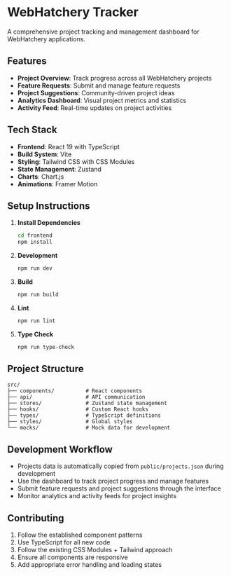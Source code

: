 # WebHatchery Tracker

A comprehensive project tracking and management dashboard for WebHatchery applications.

## Features

- **Project Overview**: Track progress across all WebHatchery projects
- **Feature Requests**: Submit and manage feature requests
- **Project Suggestions**: Community-driven project ideas
- **Analytics Dashboard**: Visual project metrics and statistics
- **Activity Feed**: Real-time updates on project activities

## Tech Stack

- **Frontend**: React 19 with TypeScript
- **Build System**: Vite
- **Styling**: Tailwind CSS with CSS Modules
- **State Management**: Zustand
- **Charts**: Chart.js
- **Animations**: Framer Motion

## Setup Instructions

1. **Install Dependencies**
   ```bash
   cd frontend
   npm install
   ```

2. **Development**
   ```bash
   npm run dev
   ```

3. **Build**
   ```bash
   npm run build
   ```

4. **Lint**
   ```bash
   npm run lint
   ```

5. **Type Check**
   ```bash
   npm run type-check
   ```

## Project Structure

```
src/
├── components/          # React components
├── api/                 # API communication
├── stores/              # Zustand state management  
├── hooks/               # Custom React hooks
├── types/               # TypeScript definitions
├── styles/              # Global styles
└── mocks/               # Mock data for development
```

## Development Workflow

- Projects data is automatically copied from `public/projects.json` during development
- Use the dashboard to track project progress and manage features
- Submit feature requests and project suggestions through the interface
- Monitor analytics and activity feeds for project insights

## Contributing

1. Follow the established component patterns
2. Use TypeScript for all new code
3. Follow the existing CSS Modules + Tailwind approach
4. Ensure all components are responsive
5. Add appropriate error handling and loading states